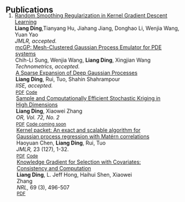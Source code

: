 
<h2 id="publications" style="margin: 2px 0px -20px;">Publications</h2>

<div class="publications">
<ol class="bibliography">

<li>
<div class="pub-row">

<div class="col-sm-9" style="position: relative;padding-right: 20px;padding-left: 1px;">
    <div class="title"><a href="https://arxiv.org/abs/2305.03531">Random Smoothing Regularization in Kernel Gradient Descent Learning</a></div>
    <div class="author"><strong>Liang Ding</strong>,Tianyang Hu, Jiahang Jiang, Donghao Li, Wenjia Wang, Yuan Yao</div>
     <div class="periodical"><em>JMLR, accepted.</em></div>


<div class="col-sm-9" style="position: relative;padding-right: 20px;padding-left: 1px;">
    <div class="title"><a href="https://arxiv.org/abs/2301.10387">mcGP: Mesh-Clustered Gaussian Process Emulator for PDE systems</a></div>
    <div class="author">Chih-Li Sung, Wenjia Wang, <strong>Liang Ding</strong>, Xingjian Wang</div>
     <div class="periodical"><em>Technometrics, accepted.</em></div>

  <div class="col-sm-9" style="position: relative;padding-right: 20px;padding-left: 1px;">
    <div class="title"><a href="https://arxiv.org/abs/2112.05888.pdf">A Sparse Expansion of Deep Gaussian Processes</a></div>
    <div class="author"><strong>Liang Ding</strong>, Rui, Tuo, Shahin Shahrampour</div>
    <div class="periodical"><em>IISE, accepted.</em></div>
<div class="links">
      <a href="https://arxiv.org/abs/2112.05888.pdf" class="btn btn-sm z-depth-0" role="button" target="_blank" style="font-size:12px;">PDF</a>
      <a href="https://github.com/ldingaa/DGP_Sparse_Expansion" class="btn btn-sm z-depth-0" role="button" target="_blank" style="font-size:12px;">Code</a>
    
   </div>
  
<div class="col-sm-9" style="position: relative;padding-right: 20px;padding-left:1px;">
    <div class="title"><a href="https://pubsonline.informs.org/doi/10.1287/opre.2022.2367">Sample and Computationally Efficient Stochastic Kriging in High Dimensions</a></div>
    <div class="author"><strong>Liang Ding</strong>, Xiaowei Zhang</div>
    <div class="periodical"><em>OR, Vol. 72, No. 2</em></div>
    <div class="links">
      <a href="https://arxiv.org/abs/2010.06802" class="btn btn-sm z-depth-0" role="button" target="_blank" style="font-size:12px;">PDF</a>
      <a href="https://github.com/ldingaa" class="btn btn-sm z-depth-0" role="button" target="_blank" style="font-size:12px;">Code coming soon</a>
  </div>
  
<div class="col-sm-9" style="position: relative;padding-right: 20px;padding-left:1px;">
    <div class="title"><a href="https://www.jmlr.org/papers/volume23/21-1232/21-1232.pdf">Kernel packet: An exact and scalable algorithm for Gaussian process regression with Matérn correlations</a></div>
    <div class="author">Haoyuan Chen, <strong>Liang Ding</strong>, Rui, Tuo</div>
   <div class="periodical"> <em>JMLR, </em> 23 (127), 1-32.</div>
    <div class="links">
      <a href="https://www.jmlr.org/papers/volume23/21-1232/21-1232.pdf" class="btn btn-sm z-depth-0" role="button" target="_blank" style="font-size:12px;">PDF</a>
            <a href="https://github.com/ldingaa/Kernel-Packet" class="btn btn-sm z-depth-0" role="button" target="_blank" style="font-size:12px;">Code</a>

  </div>

<div class="col-sm-9" style="position: relative;padding-right: 20px;padding-left:1px;">
    <div class="title"><a href="https://onlinelibrary.wiley.com/doi/abs/10.1002/nav.22028">Knowledge Gradient for Selection with
Covariates: Consistency and Computation</a></div>
    <div class="author"><strong>Liang Ding</strong>, L. Jeff Hong, Haihui Shen, Xiaowei Zhang</div>
   <div class="periodical"> <em>NRL,</em> 69 (3), 496-507</div>
    <div class="links">
      <a href="https://arxiv.org/pdf/1906.05098.pdf" class="btn btn-sm z-depth-0" role="button" target="_blank" style="font-size:12px;">PDF</a>
  </div>
  </div>
   </div>
</div>
  </div>
</div>
</div>
</li>
  
<br>

</ol>
</div>
